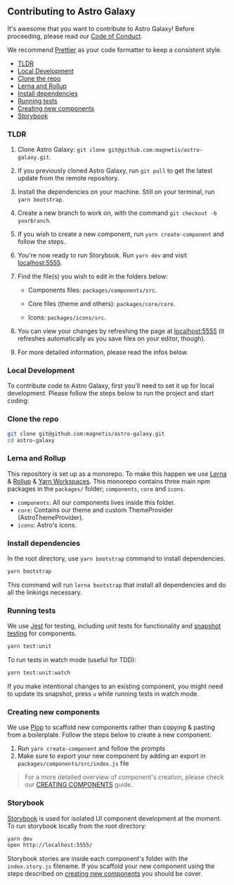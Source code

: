 ## Contributing to Astro Galaxy

It's awesome that you want to contribute to Astro Galaxy! Before proceeding, please read our [Code of Conduct](CODE_OF_CONDUCT.md).

We recommend [Prettier](https://github.com/prettier/prettier) as your code formatter to keep a consistent style.

- [TLDR](#tldr)
- [Local Development](#local-development)
- [Clone the repo](#clone-the-repo)
- [Lerna and Rollup](#lerna-and-rollup)
- [Install dependencies](#install-dependencies)
- [Running tests](#running-tests)
- [Creating new components](#creating-new-components)
- [Storybook](#storybook)

### TLDR

1. Clone Astro Galaxy: `git clone git@github.com:magnetis/astro-galaxy.git`.

2. If you previously cloned Astro Galaxy, run `git pull` to get the latest update from the remote repository.

3. Install the dependencies on your machine. Still on your terminal, run `yarn bootstrap`.

4. Create a new branch to work on, with the command `git checkout -b yourbranch`.

5. If you wish to create a new component, run `yarn create-component` and follow the steps.

6. You're now ready to run Storybook. Run `yarn dev` and visit [localhost:5555](http://localhost:5555/).

7. Find the file(s) you wish to edit in the folders below:

   - Components files: `packages/components/src`.

   - Core files (theme and others): `packages/core/core`.

   - Icons: `packages/icons/src`.

8. You can view your changes by refreshing the page at [localhost:5555](http://localhost:5555/) (it refreshes automatically as you save files on your editor, though).

9. For more detailed information, please read the infos below.

### Local Development

To contribute code to Astro Galaxy, first you'll need to set it up for
local development. Please follow the steps below to run the project and start coding:

### Clone the repo

```sh
git clone git@github.com:magnetis/astro-galaxy.git
cd astro-galaxy
```

### Lerna and Rollup

This repository is set up as a monorepo. To make this happen we use [Lerna](https://lernajs.io) & [Rollup](https://rollupjs.org) & [Yarn Workspaces](https://yarnpkg.com/lang/en/docs/workspaces/). This monorepo contains three main npm packages in the `packages/` folder; `components`, `core` and `icons`.

- `components`: All our components lives inside this folder.
- `core`: Contains our theme and custom ThemeProvider (AstroThemeProvider).
- `icons`: Astro's icons.

### Install dependencies

In the root directory, use `yarn bootstrap` command to install dependencies.

```sh
yarn bootstrap
```

This command will run `lerna bootstrap` that install all dependencies and do all the linkings necessary.

### Running tests

We use [Jest](https://jestjs.io) for testing, including unit tests for functionality and
[snapshot testing](https://jestjs.io/docs/en/snapshot-testing.html#content) for components.

```sh
yarn test:unit
```

To run tests in watch mode (useful for TDD):

```sh
yarn test:unit:watch
```

If you make intentional changes to an existing component, you might need to
update its snapshot, press `u` while running tests in watch mode.

### Creating new components

We use [Plop](https://plopjs.com/) to scaffold new components rather than copying & pasting from a boilerplate.
Follow the steps below to create a new component:

1. Run `yarn create-component` and follow the prompts
2. Make sure to export your new component by adding an export in `packages/components/src/index.js` file

> For a more detailed overview of component's creation, please check our [CREATING COMPONENTS](CREATING_COMPONENTS.md) guide.

### Storybook

[Storybook](https://storybook.js.org) is used for isolated UI component development at the moment.
To run storybook locally from the root directory:

```sh
yarn dev
open http://localhost:5555/
```

Storybook stories are inside each component's folder with the `index.story.js` filename. If you scaffold your new component using the steps described on [creating new components](#creating-new-components) you should be cover.
